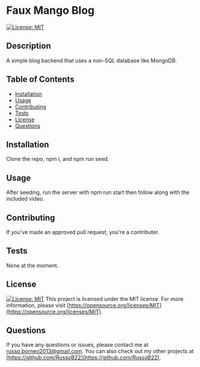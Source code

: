 # Faux Mango Blog

[![License: MIT](https://img.shields.io/badge/License-MIT-yellow.svg)](https://opensource.org/licenses/MIT)

## Description
A simple blog backend that uses a non-SQL database like MongoDB.

## Table of Contents
- [Installation](#installation)
- [Usage](#usage)
- [Contributing](#contributing)
- [Tests](#tests)
- [License](#license)
- [Questions](#questions)

## Installation
Clone the repo, npm i, and npm run seed.

## Usage
After seeding, run the server with npm run start then follow along with the included video.

## Contributing
If you've made an approved pull request, you're a contributer.

## Tests
None at the moment.

## License
[![License: MIT](https://img.shields.io/badge/License-MIT-yellow.svg)](https://opensource.org/licenses/MIT)
This project is licensed under the MIT license. For more information, please visit [https://opensource.org/licenses/MIT](https://opensource.org/licenses/MIT).

## Questions
If you have any questions or issues, please contact me at [russo.borneo2013@gmail.com](mailto:russo.borneo2013@gmail.com). You can also check out my other projects at [https://github.com/RussoB22](https://github.com/RussoB22).
